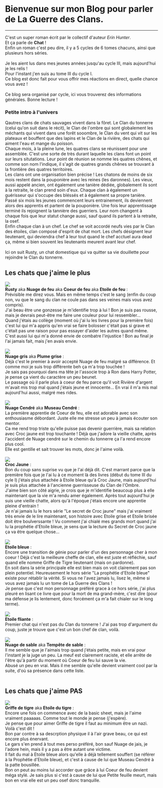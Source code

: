 # Bienvenue sur mon Blog pour parler de La Guerre des Clans.

--------

C'est un super roman écrit par le collectif d'auteur *Erin Hunter*. <br>
Et ça parle de **Chat** ! <br>
Enfin un roman c'est peu dire, il y a 5 cycles de 6 tomes chacuns, ainsi que plusieurs hors séries. <br>
<br>
Je les aient lus dans mes jeunes années jusqu'au cycle III, mais aujourd'hui je les relis ! <br>
Pour l'instant j'en suis au tome III du cycle I. <br>
Ce blog est donc fait pour vous offrir mes réactions en direct, quelle chance vous avez !<br>
<br>
Ce blog sera organisé par cycle, ici vous trouverez des informations générales. Bonne lecture !<br>

### Petite intro à l'univers
Qautres clans de chats sauvages vivent dans la fôret. Le Clan du tonnerre (celui qu'on suit dans le récit), le Clan de l'ombre qui sont globalement les méchants qui vivent dans une forêt sooombre, le Clan du vent qui vit sur les plateaux et bouffent que des lapins et le Clan de la rivière, des chats qui aiment l'eau et mange du poisson.<br>
Chaque mois, à la pleine lune, les quatres clans se réunissent pour une assemblée. C'est une sorte de très durant laquelle les clans font un point sur leurs situtations. Leur point de réunion se nomme les quatres chênes, et comme son nom l'indique, il s'agit de quatres grands chênes se trouvant à la frontière des quatres territoires.<br>
Les clans ont une organisation bien précise ! Les chatons de moins de six mois restent dans la pouponière avec les reines (les daronnes). Les vieux, aussi appelé ancien, ont également une tanière dédiée, globalement ils sont à la retraite, le clan prend soin d'eux. Chaque clan à également un guérisseur qui s'occupe des bléssés et à également sa propre tanière. Passé six mois les jeunes commencent leurs entrainement, ils deviennent alors des apprentis et partent de la pouponière. Une fois leur apprentissage terminé ils rejoignent la tannière des guerriers. Leur nom changent à chaque fois que leur statut change aussi, sauf quand ils partent à la retraite, la osef.<br>
Enfin chaque clan à un chef. Le chef se voit accordé neufs vies par le Clan des étoiles, clan composé d'esprit de chat mort. Les chefs désignent leur lieutenant, qui deviendra chef à leur tout quand le chef acctuel aura dead ça, même si bien souvent les lieutenants meurent avant leur chef.<br>
<br>
Ici on suit Rusty, un chat domestique qui va quitter sa vie douillette pour rejoindre le Clan du tonnerre.

## Les chats que j'aime le plus
![](img/CoeurDeFeu.png)<br>
**Rusty** aka **Nuage de feu** aka **Coeur de feu** aka **Etoile de feu** : <br>
Prévisible me direz vous. Mais en même temps c'est le sang (enfin du coup non, vu que le sang du clan ne coule pas dans ses veines mais vous avez compris).<br>
J'ai beau être une gonzesse je m'identifie trop à lui ! Bon je suis pas rousse, mais je devrais peut-être me faire une couleur pour lui ressembler...<br>
Quand j'étais au collège (moment où j'ai lu les livres pour la première fois) c'est lui qui m'a appris qu'en vrai se faire bolosser c'était pas si grave et c'était pas une raison pour pas essayer d'aider les autres quand même. <br>
C'est aussi lui qui m'a donné envie de combatre l'injustice ! Bon au final je l'ai jamais fait, mais j'en avais envie.<br>
<br>
![](img/PlumeGrise.png)<br>
**Nuage gris** aka **Plume grise** :<br>
Déjà c'est le premier à avoir accepté Nuage de feu malgré sa différence. Et comme moi je suis trop différente beh ça m'a trop touchée !<br>
Je sais pas pourquoi dans ma tête je l'associe trop à Ron dans Harry Potter, je pense ça vient du caractère un peu beunet.<br>
Le passage où il parle plus à coeur de feu parce qu'il voit Rivière d'argent m'avait mis trop mal quand j'étais jeune et innocente... En vrai il m'a mis mal aujourd'hui aussi, malgré mes rides.<br>
<br>
![](img/MuseauCendre.png)<br>
**Nuage Cendré** aka **Museau Cendré** :<br>
La première apprentie de Coeur de feu, elle est adorable avec son enthousiasme débordant. Juste elle me stresse un peu à jamais écouter son mentor.<br>
Ca me rend trop triste qu'elle puisse pas devenir guerrière, mais sa relation avec Croc jaune est trop touchante ! Déjà que j'adore la vieille chatte, après l'accident de Nuage cendré sur le chemin du tonnerre ça l'a rend encore plus cool.<br>
Elle est gentille et sait trouver les mots, donc je l'aime voilà.<br>
<br>
![](img/CrocJaune.png)<br>
**Croc Jaune** :<br>
Bon du coup sans suprise vu que je l'ai déjà dit. C'est marrant parce que la première fois que je l'ai lu à ce moment là des livres (début du tome III du cyle I) j'étais plus attachée à Etoile bleue qu'à Croc Jaune, mais aujourd'hui je suis plus attachée à l'ancienne guerrisseuse du Clan de l'Ombre.<br>
J'aime bien son côté aigrie, je crois que je m'identifie beaucoup plus à elle maintenant que la vie m'a rendu amer également. Après tout aujourd'hui je suis une vieille chatte, alors qu'à l'époque j'étais encore une apprentie pleine d'entrain !<br>
Je n'ai jamais lu le hors série "Le secret de Croc jaune" mais j'ai vraiment très envie de le lire maintenant, son histoire avec Etoile grise et Etoile brisée doit être boulverssante ! Vu comment j'ai chialé mes grands mort quand j'ai lu la prophétie d'Etoile bleue, je sens que la lecture du Secret de Croc jaune ça va être quelque chose... <br>
<br>
![](img/EtoileBleue.png)<br>
**Etoile bleue** :<br>
Encore une transition de génie pour parler d'un des personnage cher à mon coeur ! Déjà c'est la meilleure cheffe de clan, elle est juste et réfléchie, sauf quand elle nomme Griffe de Tigre lieutenant (mais on pardonne).<br>
En soit dans la série principale elle est bien mais on voit clairement pas son plein potentiel. Heureusement le hors série "La prophétie d'Etoile bleue" existe pour rétablir la vérité. Si vous ne l'avez jamais lu, lisez le, même si vous avez jamais lu un tome de La Guerre des Clans !<br>
Je pense que c'est mon personnage préféré grace à ce hors série, j'ai plus pleuré en lisant ce livre que pour la mort de ma grand-mère, c'est dire (pour ma défense je lis lentement, donc forcément ça m'a fait chialer sur le long terme).<br>
<br>
![](img/EtoileFilante.png)<br>
**Etoile fliante** :<br>
Premier chat qui n'est pas du Clan du tonnerre ! J'ai pas trop d'argument du coup, juste je trouve que c'est un bon chef de clan, voilà.<br>
<br>
![](img/TempeteDeSable.png)<br>
**Nuage de sable** aka **Tempête de sable** :<br>
Il me semble que je l'aimais trop quand j'étais petite, mais en vrai pour l'instant je la juge un peu. La meuf est clairement raciste, et elle arrête de l'être qu'à partir du moment où Coeur de feu lui sauve la vie.<br>
Abusé un peu en vrai. Mais il me semble qu'elle devient vraiment cool par la suite, d'où sa présence dans cette liste.<br>
<br>

## Les chats que j'aime PAS

![](img/GriffeDeTigre.png)<br>
**Griffe de tigre** aka **Etoile du tigre** :<br>
Encore une fois on commence avec de la basic sheet, mais je l'aime vraiment paaaaas. Comme tout le monde je pense (j'espère).<br>
Je pense que pour aimer Griffe de tigre il faut au minimum être un nazi. Voilà c'est dit !<br>
Bon par contre à sa descrption physique il à l'air grave beau, ce qui est encore plus énervant.<br>
Le gars s'en prend à tout mes perso préféré, bon sauf Nuage de jais, je l'adore hein, mais il y a pas a être autant une victime.<br>
Il fait du mal à Etoile bleue alors qu'elle à déjà tellement souffert (se référer à la Prophétie d'Etoile bleue), et c'est à cause de lui que Museau Cendré à la patte bousillée.<br>
Bon on peut au moins lui accorder que grâce à lui Coeur de feu devient méga stylé.
Je sais plus si c'est à cause de lui que Petite feuille meurt, mais bon en vrai elle est un peu osef donc tranquille.<br>
<br> 